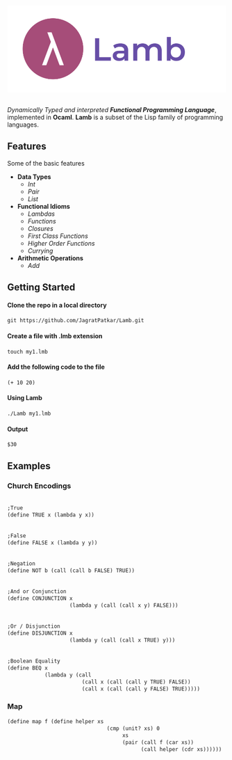 <p align="center">
  <img   src="https://github.com/JagratPatkar/Lamb/blob/main/images/Lamb%20(1).svg"/>
</p>


##
_Dynamically Typed and interpreted __Functional Programming Language___, implemented in __Ocaml__. __Lamb__ is a subset of the Lisp family of programming languages.

## Features
Some of the basic features 
* __Data Types__
  * *Int*
  * *Pair*
  * *List*
* __Functional Idioms__
   * *Lambdas*
   * *Functions* 
   * *Closures*
   * *First Class Functions*
   * *Higher Order Functions*
   * *Currying*
* __Arithmetic Operations__
  * *Add*


## Getting Started

#### Clone the repo in a local directory
```
git https://github.com/JagratPatkar/Lamb.git 
```
#### Create a file with .lmb extension
```
touch my1.lmb
```

#### Add the following code to the file

```
(+ 10 20)
```

#### Using Lamb
```
./Lamb my1.lmb
```

#### Output

```
$30
```

## Examples

### Church Encodings

```racket

;True 
(define TRUE x (lambda y x))


;False
(define FALSE x (lambda y y))


;Negation
(define NOT b (call (call b FALSE) TRUE))


;And or Conjunction
(define CONJUNCTION x 
                    (lambda y (call (call x y) FALSE)))


;Or / Disjunction
(define DISJUNCTION x 
                    (lambda y (call (call x TRUE) y)))
                    
                    
;Boolean Equality
(define BEQ x 
            (lambda y (call 
                        (call x (call (call y TRUE) FALSE)) 
                        (call x (call (call y FALSE) TRUE)))))
```


### Map 

```racket
(define map f (define helper xs 
                                (cmp (unit? xs) 0
                                     xs
                                     (pair (call f (car xs)) 
                                           (call helper (cdr xs)))))) 
 ```
